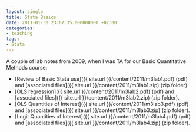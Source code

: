```yaml
---
layout: single
title: Stata Basics
date: 2011-01-30 23:07:35.000000000 +02:00
categories:
- teaching
tags:
- Stata
---
```



A couple of lab notes from 2009, when I was TA for our Basic Quantitative Methods course:

- [Review of Basic Stata use]({{ site.url }}/content/2011/m3lab1.pdf) (pdf) and [associated files]({{ site.url }}/content/2011/m3lab1.zip) (zip folder).
- [OLS regression]({{ site.url }}/content/2011/m3lab2.pdf) (pdf) and [associated files]({{ site.url }}/content/2011/m3lab2.zip) (zip folder).
- [OLS Quantities of Interest]({{ site.url }}/content/2011/m3lab3.pdf) (pdf) and [associated files]({{ site.url }}/content/2011/m3lab3.zip) (zip folder).
- [Logit Quantities of Interest]({{ site.url }}/content/2011/m3lab4.pdf) (pdf) and [associated files]({{ site.url }}/content/2011/m3lab4.zip) (zip folder).
